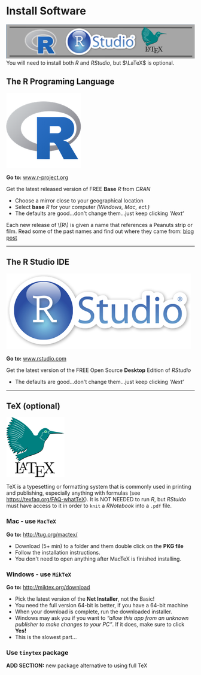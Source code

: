 # Install Software

![](images/headers/R_studio_LaTeX_header.png)
You will need to install both $R$ and $R Studio$, but $\LaTeX$ is optional.


## The R Programing Language

![](images/Rlogo_200.png)


<div class="rmdimportant">
<p><strong>Go to:</strong> <a href="http://www.r-project.org">www.r-project.org</a></p>
</div>

Get the latest released version of FREE **Base** $R$ from $CRAN$ 

* Choose a mirror close to your geographical location
* Select **base** $R$ for your computer *(Windows, Mac, ect.)*
* The defaults are good...don't change them...just keep clicking *'Next'*

<div class="rmdlightbulb">
<p>Each new release of <span class="math inline">\(R\)</span> is given a name that references a Peanuts strip or film. Read some of the past names and find out where they came from: <a href="https://livefreeordichotomize.com/2017/09/28/r-release-names/">blog post</a></p>
</div>


---------------------------------

## The R Studio IDE


![](images/rstudiosticker.png)
 
<div class="rmdimportant">
<p><strong>Go to:</strong> <a href="http://www.rstudio.com">www.rstudio.com</a></p>
</div>


Get the latest version of the FREE Open Source **Desktop** Edition of $R Studio$

* The defaults are good...don't change them...just keep clicking *'Next'*

---------------------------------

## TeX (optional)

![](images/latex.png)

TeX is a typesetting or formatting system that is commonly used in printing and publishing, especially anything with formulas (see https://texfaq.org/FAQ-whatTeX).  It is NOT NEEDED to run $R$, but $R Stuido$ must have access to it in order to `knit` a $R Notebook$ into a `.pdf` file.



### Mac - use `MacTeX`


<div class="rmdimportant">
<p><strong>Go to:</strong> <a href="http://tug.org/mactex/" class="uri">http://tug.org/mactex/</a></p>
</div>


* Download (5+ min) to a folder and them double click on the **PKG file**
* Follow the installation instructions.
* You don't need to open anything after MacTeX is finished installing. 



### Windows - use `MikTeX`

<div class="rmdimportant">
<p><strong>Go to:</strong> <a href="http://miktex.org/download" class="uri">http://miktex.org/download</a></p>
</div>


* Pick the latest version of the **Net Installer**, not the Basic! 
* You need the full version 64-bit is better, if you have a 64-bit machine
* When your download is complete, run the downloaded installer. 
* Windows may ask you if you want to *“allow this app from an unknown publisher to make changes to your PC”*. If it does, make sure to click **Yes!**
* This is the slowest part...


### Use `tinytex` package
 

<div class="rmdconstruct">
<p><strong>ADD SECTION:</strong> new package alternative to using full TeX</p>
</div>
